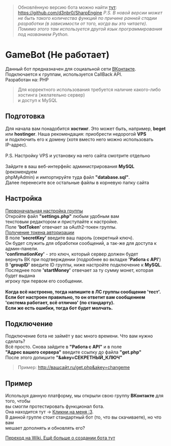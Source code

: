 > Обновлённую версию бота можно найти [тут](https://github.com/d3nbr0/SharpEngine): https://github.com/d3nbr0/SharpEngine
> *P.S. В новой версии может не быть такого количества функций по причине ранней стадии разработки (в зависимости от того, когда вы это читаете). Помимо этого там используется другой язык программирования под названием Python.*

# GameBot (Не работает)
Данный бот предназначен для социальной сети [ВКонтакте](https://vk.com/ "Переход на другой ресурс").<br>
Подключается к группам, используется CallBack API.<br>
Разработан на: PHP<br>
> Для корректного использования требуется наличие какого-либо хостинга (желательно сервер)<br> и доступ к MySQL
## Подготовка
Для начала вам понадобится <strong>хостинг</strong>. Это может быть, например, <strong>beget</strong><br>
или <strong>hostinger</strong>. Наша рекомендация: приобрести недорогой <strong>VPS</strong><br>
и подключить его к домену (хотя вместо него можно использовать<br>
IP-адрес).<br><br>
P.S. Настройку VPS и установку на него сайта смотрите отдельно<br><br>
Зайдите в ваш веб-интерфейс администрирования <strong>MySQL</strong> (рекомендуем<br>
phpMyAdmin) и импортируйте туда файл <strong>"database.sql"</strong>.<br>
Далее перенесите все остальные файлы в корневую папку сайта
## Настройка
[Первоначальная настройка группы](https://github.com/DenBroShow/GameBot/wiki/%D0%9F%D0%B5%D1%80%D0%B2%D0%BE%D0%BD%D0%B0%D1%87%D0%B0%D0%BB%D1%8C%D0%BD%D0%B0%D1%8F-%D0%BD%D0%B0%D1%81%D1%82%D1%80%D0%BE%D0%B9%D0%BA%D0%B0-%D0%B3%D1%80%D1%83%D0%BF%D0%BF%D1%8B)<br>
Откройте файл <strong>"settings.php"</strong> любым удобным вам<br>
текстовым редактором и приступайте к настройке.<br>
Поле <strong>'botToken'</strong> отвечает за oAuth2-токен группы.<br>
[Получение токена авторизации](https://github.com/DenBroShow/GameBot/wiki/oAuth2-%D1%82%D0%BE%D0%BA%D0%B5%D0%BD)<br>
В поле <strong>'secretKey'</strong> введите ваш пароль (секретный ключ).<br>
Он будет служить для обработки сообщений, а так-же для доступа к админ-панели.<br>
<strong>'confirmationKey'</strong> - это ключ, который сервер должен будет<br>
вернуть ВК при подтверждении (подробнее во вкладке <strong>'Работа с API'</strong>)<br>
В <strong>'groupID'</strong> введите ID группы, ниже настройте подключение к <strong>MySQL</strong>.<br>
Последнее поле <strong>'startMoney'</strong> отвечает за ту сумму монет, которая будет выдана<br>
игроку при первом его сообщении.<br><br>
<strong>Когда всё настроено, тогда напишите в ЛС группы сообщение 'тест'.<br>
Если бот настроен правильно, то он ответит вам сообщением 'система работает, всё отлично' (по стандарту).<br>
Если же есть ошибки, тогда бот будет молчать.</strong>
## Подключение
Подключение бота не займёт у вас много времени. Что вам нужно сделать?<br>
Всё просто. Снова зайдите в <strong>"Работа с API"</strong> и в поле<br>
<strong>"Адрес вашего сервера"</strong> введите ссылку до файла <strong>"get.php"</strong><br>
После этого допишите <strong>"&akey=СЕКРЕТНЫЙ_КЛЮЧ"</strong><br>
> Пример: http://вашсайт.ru/get.php&akey=changeme
## Пример
Используя данную платформу, мы открыли свою группу <strong>ВКонтакте</strong> для того, чтобы<br>
вы смогли протестировать функционал бота.<br>
Она находится тут -> [Кликни на меня :3](https://vk.com/gameb0t).<br>
В данной группе стоит стандартный бот (то, что вы скачиваете), но что вам<br>
мешает дополнять и обновлять его?

[Переход на Wiki. Ещё больше о создании бота тут](https://github.com/DenBroShow/GameBot/wiki)
